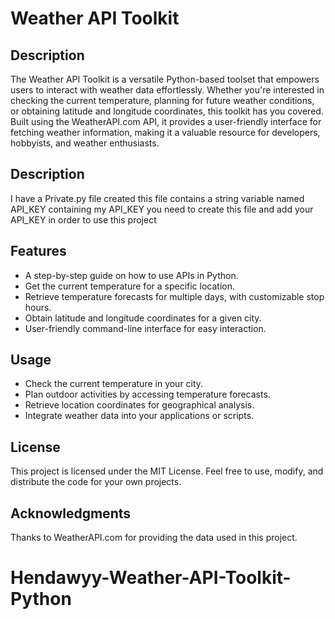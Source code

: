 # Weather API Toolkit

## Description
The Weather API Toolkit is a versatile Python-based toolset that empowers users to interact with weather data effortlessly. Whether you're interested in checking the current temperature, planning for future weather conditions, or obtaining latitude and longitude coordinates, this toolkit has you covered. Built using the WeatherAPI.com API, it provides a user-friendly interface for fetching weather information, making it a valuable resource for developers, hobbyists, and weather enthusiasts.

## Description
I have a Private.py file created this file contains a string variable named API_KEY containing my API_KEY you need to create this file and add your API_KEY in order to use this project

## Features

- A step-by-step guide on how to use APIs in Python.
- Get the current temperature for a specific location.
- Retrieve temperature forecasts for multiple days, with customizable stop hours.
- Obtain latitude and longitude coordinates for a given city.
- User-friendly command-line interface for easy interaction.

## Usage

- Check the current temperature in your city.
- Plan outdoor activities by accessing temperature forecasts.
- Retrieve location coordinates for geographical analysis.
- Integrate weather data into your applications or scripts.

## License
This project is licensed under the MIT License. Feel free to use, modify, and distribute the code for your own projects.

## Acknowledgments
Thanks to WeatherAPI.com for providing the data used in this project.
# Hendawyy-Weather-API-Toolkit-Python
